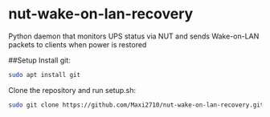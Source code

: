 # nut-wake-on-lan-recovery
Python daemon that monitors UPS status via NUT and sends Wake-on-LAN packets to clients when power is restored


##Setup
Install git:
```bash
sudo apt install git
```
Clone the repository and run setup.sh:
```bash
sudo git clone https://github.com/Maxi2710/nut-wake-on-lan-recovery.git && cd nut-wake-on-lan-recovery && bash setup.sh
```
